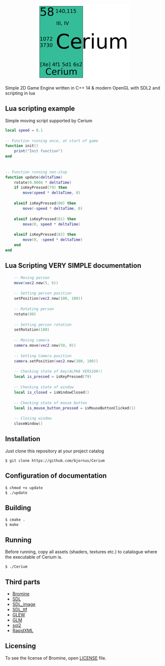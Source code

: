 
<p align="center">
    <img src="/logo.png">
</p>

Simple 2D Game Engine written in C++ 14 & modern OpenGL with SDL2 and scripting in lua

## Lua scripting example
Simple moving script supported by Cerium

```lua
local speed = 0.1

-- Function running once, at start of game
function init()
    print("Init function")
end


-- Function running non-stop
function update(deltaTime)
    rotate(0.0004 * deltaTime)
    if isKeyPressed(79) then
        move(speed * deltaTime, 0)

    elseif isKeyPressed(80) then
        move(-speed * deltaTime, 0)

    elseif isKeyPressed(81) then
        move(0, speed * deltaTime)

    elseif isKeyPressed(82) then
        move(0, -speed * deltaTime)
    end
end
```

## Lua Scripting VERY SIMPLE documentation
```lua
    -- Moving person
    move(vec2.new(5, 6))
    
    -- Setting person position
    setPosition(vec2.new(100, 100))
    
    -- Rotating person
    rotate(90)
    
    -- Setting person rotation
    setRotation(180)
    
    -- Moving camera
    camera.move(vec2.new(50, 0))
    
    -- Setting Camera position
    camera.setPosition(vec2.new(100, 100))
    
    -- Checking state of key(ALPHA VERSION!)
    local is_pressed = isKeyPressed(79)
    
    -- Checking state of window
    local is_closed = isWindowClosed()
    
    -- Checking state of mouse button
    local is_mouse_button_pressed = isMouseButtonClicked(1)
    
    -- Closing window
    closeWindow()
```

## Installation
Just clone this repository at your project catalog

    $ git clone https://github.com/bjornus/Cerium

## Configuration of documentation

    $ chmod +x update
    $ ./update

## Building

    $ cmake .
    $ make

## Running
Before running, copy all assets (shaders, textures etc.) to catalogue where the executable of Cerium is.

    $ ./Cerium


## Third parts
* <a href="https://github.com/bjornus/Bromine">Bromine</a>
* <a href="https://www.libsdl.org">SDL</a>
* <a href="https://www.libsdl.org/projects/SDL_image/">SDL_image</a>
* <a href="https://www.libsdl.org/projects/SDL_ttf/">SDL_ttf</a>
* <a href="http://glew.sourceforge.net">GLEW</a>
* <a href="http://glm.g-truc.net/0.9.8/index.html">GLM</a>
* <a href="https://github.com/ThePhD/sol2">sol2</a>
* <a href="http://rapidxml.sourceforge.net">RapidXML</a>

## Licensing
To see the license of Bromine, open <a href="https://github.com/bjornus/Cerium/blob/master/LICENSE" target="_blank">LICENSE</a> file.

